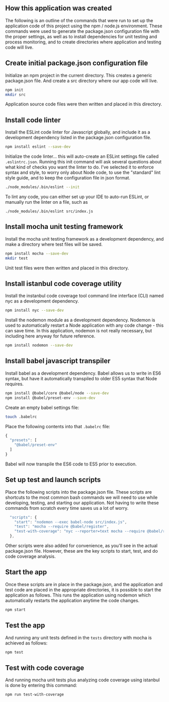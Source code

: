 ## How this application was created
The following is an outline of the commands that were run to set up the application code of this project using the npm / node.js environment.  These commands were used to generate the package.json configuration file with the proper settings, as well as to install dependencies for unit testing and process monitoring, and to create directories where application and testing code will live.

## Create initial package.json configuration file
Initialize an npm project in the current directory.  This creates a generic package.json file.  And create a src directory where our app code will live.
```bash
npm init
mkdir src
```
Application source code files were then written and placed in this directory.

## Install code linter
Install the ESLint code linter for Javascript globally, and include it as a development dependency listed in the package.json configuration file.
```bash
npm install eslint --save-dev
```

Initialize the code linter... this will auto-create an ESLint settings file called `.eslintrc.json`.  Running this init command will ask several questions about what kind of checks you want the linter to do.  I've selected it to enforce syntax and style, to worry only about Node code, to use the "standard" lint style guide, and to keep the configuration file in json format.
```bash
./node_modules/.bin/eslint --init
```

To lint any code, you can either set up your IDE to auto-run ESLint, or manually run the linter on a file, such as
```
./node_modules/.bin/eslint src/index.js
```

## Install mocha unit testing framework
Install the mocha unit testing framework as a development dependency, and make a directory where test files will be saved.
```bash
npm install mocha --save-dev
mkdir test
```

Unit test files were then written and placed in this directory.

## Install istanbul code coverage utility
Install the instanbul code coverage tool command line interface (CLI) named nyc as a development dependency.
```bash
npm install nyc --save-dev
```

Install the nodemon module as a development dependency.  Nodemon is used to automatically restart a Node application with any code change - this can save time.  In this application, nodemon is not really necessary, but including here anyway for future reference.
```bash
npm install nodemon --save-dev
```

## Install babel javascript transpiler
Install babel as a development dependency.  Babel allows us to write in ES6 syntax, but have it automatically transpiled to older ES5 syntax that Node requires.
```bash
npm install @babel/core @babel/node --save-dev
npm install @babel/preset-env --save-dev
```

Create an empty babel settings file:
```bash
touch .babelrc
```

Place the following contents into that `.babelrc` file:
```javascript
{
  "presets": [
    "@babel/preset-env"
  ]
}
```

Babel will now transpile the ES6 code to ES5 prior to execution.

## Set up test and launch scripts
Place the following scripts into the package.json file. These scripts are shortcuts to the most common bash commands we will need to use while developing, testing, and starting our application.  Not having to write these commands from scratch every time saves us a lot of worry.
```javascript
  "scripts": {
    "start": "nodemon --exec babel-node src/index.js",
    "test": "mocha --require @babel/register",
    "test-with-coverage": "nyc --reporter=text mocha --require @babel/register"
  },
```

Other scripts were also added for convenience, as you'll see in the actual package.json file.  However, these are the key scripts to start, test, and do code coverage analysis.

## Start the app
Once these scripts are in place in the package.json, and the application and test code are placed in the appropriate directories, it is possible to start the application as follows.  This runs the application using nodemon which automatically restarts the application anytime the code changes.
```bash
npm start
```

## Test the app
And running any unit tests defined in the `tests` directory with mocha is achieved as follows:
```bash
npm test
```

## Test with code coverage
And running mocha unit tests plus analyzing code coverage using istanbul is done by entering this command:
```bash
npm run test-with-coverage
```

